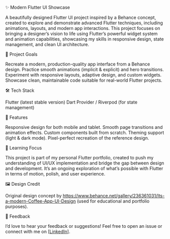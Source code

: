 ✨ Modern Flutter UI Showcase

A beautifully designed Flutter UI project inspired by a Behance concept, created to explore and demonstrate advanced Flutter techniques, including animations, layouts, and modern app interactions.
This project focuses on bringing a designer’s vision to life using Flutter’s powerful widget system and animation capabilities, showcasing my skills in responsive design, state management, and clean UI architecture.

🎯 Project Goals

Recreate a modern, production-quality app interface from a Behance design.
Practice smooth animations (implicit & explicit) and hero transitions.
Experiment with responsive layouts, adaptive design, and custom widgets.
Showcase clean, maintainable code suitable for real-world Flutter projects.

🛠️ Tech Stack

Flutter (latest stable version)
Dart
Provider / Riverpod (for state management)

🚀 Features

Responsive design for both mobile and tablet.
Smooth page transitions and animation effects.
Custom components built from scratch.
Theming support (light & dark mode).
Pixel-perfect recreation of the reference design.

🧠 Learning Focus

This project is part of my personal Flutter portfolio, created to push my understanding of UI/UX implementation and bridge the gap between design and development. It’s an ongoing exploration of what’s possible with Flutter in terms of motion, polish, and user experience.

🖼️ Design Credit

Original design concept by https://www.behance.net/gallery/236361031/Its-a-modern-Coffee-App-UI-Design (used for educational and portfolio purposes).

💬 Feedback

I’d love to hear your feedback or suggestions! Feel free to open an issue or connect with me on [[LinkedIn](https://www.linkedin.com/in/kverkholomova/)].
